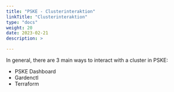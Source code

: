 ```yaml
---
title: "PSKE - Clusterinteraktion"
linkTitle: "Clusterinteraktion"
type: "docs"
weight: 20
date: 2023-02-21
description: >

---
```



In general, there are 3 main ways to interact with a cluster in PSKE:

- PSKE Dashboard
- Gardenctl
- Terraform
